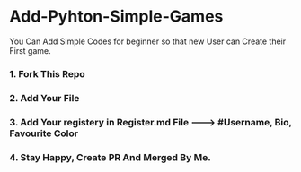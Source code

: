 # Add-Pyhton-Simple-Games
You Can Add Simple Codes for beginner so that new User can Create their First game. 
### 1. Fork This Repo
### 2. Add Your File
### 3. Add Your registery in Register.md File  ---> #Username, Bio, Favourite Color
### 4. Stay Happy, Create PR And Merged By Me.
